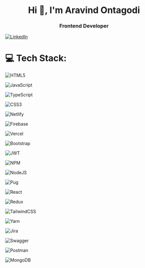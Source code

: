 <h1 align="center">Hi 👋, I'm Aravind Ontagodi</h1>
<h3 align="center">Frontend Developer</h3>

[![LinkedIn](https://img.shields.io/badge/LinkedIn-%230077B5.svg?logo=linkedin&logoColor=white)](https://www.linkedin.com/in/aravind-ontagodi/)

# 💻 Tech Stack:

![HTML5](https://img.shields.io/badge/html5-%23E34F26.svg?style=for-the-badge&logo=html5&logoColor=white) 

![JavaScript](https://img.shields.io/badge/javascript-%23323330.svg?style=for-the-badge&logo=javascript&logoColor=%23F7DF1E) 

![TypeScript](https://img.shields.io/badge/typescript-%23007ACC.svg?style=for-the-badge&logo=typescript&logoColor=white) 

![CSS3](https://img.shields.io/badge/css3-%231572B6.svg?style=for-the-badge&logo=css3&logoColor=white) 

![Netlify](https://img.shields.io/badge/netlify-%23000000.svg?style=for-the-badge&logo=netlify&logoColor=#00C7B7)

![Firebase](https://img.shields.io/badge/firebase-%23039BE5.svg?style=for-the-badge&logo=firebase) 

![Vercel](https://img.shields.io/badge/vercel-%23000000.svg?style=for-the-badge&logo=vercel&logoColor=white) 

![Bootstrap](https://img.shields.io/badge/bootstrap-%23563D7C.svg?style=for-the-badge&logo=bootstrap&logoColor=white)  

![JWT](https://img.shields.io/badge/JWT-black?style=for-the-badge&logo=JSON%20web%20tokens) 

![NPM](https://img.shields.io/badge/NPM-%23000000.svg?style=for-the-badge&logo=npm&logoColor=white)  

![NodeJS](https://img.shields.io/badge/node.js-6DA55F?style=for-the-badge&logo=node.js&logoColor=white) 

![Pug](https://img.shields.io/badge/Pug-FFF?style=for-the-badge&logo=pug&logoColor=A86454) 

![React](https://img.shields.io/badge/react-%2320232a.svg?style=for-the-badge&logo=react&logoColor=%2361DAFB) 

![Redux](https://img.shields.io/badge/redux-%23593d88.svg?style=for-the-badge&logo=redux&logoColor=white) 

![TailwindCSS](https://img.shields.io/badge/tailwindcss-%2338B2AC.svg?style=for-the-badge&logo=tailwind-css&logoColor=white) 

![Yarn](https://img.shields.io/badge/yarn-%232C8EBB.svg?style=for-the-badge&logo=yarn&logoColor=white) 

![Jira](https://img.shields.io/badge/jira-%230A0FFF.svg?style=for-the-badge&logo=jira&logoColor=white) 

![Swagger](https://img.shields.io/badge/-Swagger-%23Clojure?style=for-the-badge&logo=swagger&logoColor=white) 

![Postman](https://img.shields.io/badge/Postman-FF6C37?style=for-the-badge&logo=postman&logoColor=white) 

![MongoDB](https://img.shields.io/badge/MongoDB-%234ea94b.svg?style=for-the-badge&logo=mongodb&logoColor=white)
